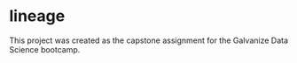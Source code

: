 # lineage

This project was created as the capstone assignment for the Galvanize Data Science bootcamp.
